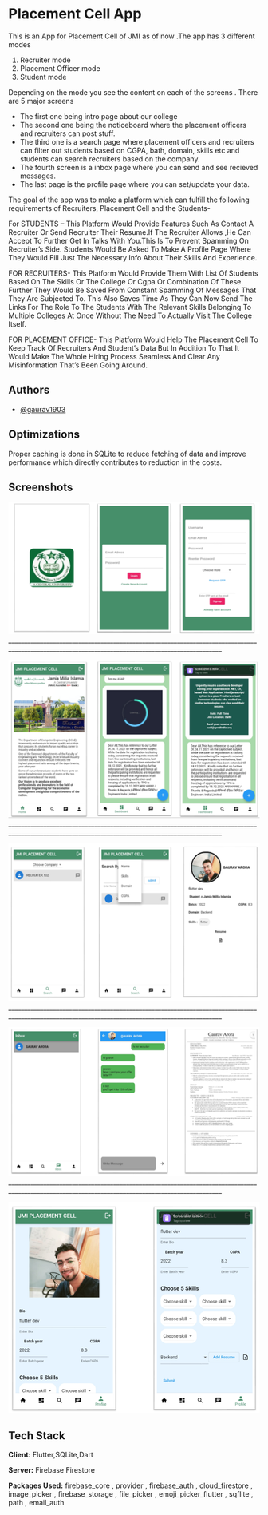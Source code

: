 
#   Placement Cell App

This is an App for Placement Cell of JMI as of now .The app has 3 different modes 
1) Recruiter mode
2) Placement Officer mode
3) Student mode


Depending on the mode you see the content on each of the screens .
There are 5 major screens
- The first one being intro page about our college
- The second one being the noticeboard where the placement officers and recruiters can post stuff.
- The third one is a search page where placement officers and recruiters can filter out students based on CGPA, bath, domain, skills etc and students can search recruiters based on the company.
- The fourth screen is a inbox page where you can send and see recieved messages.
- The last page is the profile page where you can set/update your data.

The goal of the app was to make a platform which can fulfill the following requirements of Recruiters, Placement Cell and the Students-

For STUDENTS –
This Platform Would Provide Features Such As Contact A Recruiter Or Send Recruiter Their Resume.If The Recruiter Allows ,He Can Accept To Further Get In Talks With You.This Is To Prevent Spamming On Recruiter’s Side.
Students Would Be Asked To Make A Profile Page Where They Would Fill Just The Necessary Info About Their Skills And Experience.

FOR RECRUITERS-
This Platform Would Provide Them With List Of Students Based On The Skills Or The College Or Cgpa Or Combination Of These. Further They Would Be Saved From Constant Spamming Of Messages That They Are Subjected To.
This Also Saves Time As They Can Now Send The Links For The Role To The Students With The Relevant Skills Belonging To Multiple Colleges At Once Without The Need To Actually Visit The College Itself.

FOR PLACEMENT OFFICE-
This Platform Would Help  The Placement Cell To Keep Track Of Recruiters And Student’s Data But In Addition To That It Would Make The Whole Hiring Process Seamless And Clear Any Misinformation That’s Been Going Around.



## Authors

- [@gaurav1903](https://www.github.com/gaurav1903)


## Optimizations

Proper caching is done in SQLite to reduce fetching of data and improve performance which directly contributes to reduction in the costs.

## Screenshots

![App Screenshot](https://github.com/gaurav1903/PlacementCellApp/blob/master/assets/img101.png)_________________________________________________________________________________________________________________________________________________


![App Screenshot](https://github.com/gaurav1903/PlacementCellApp/blob/master/assets/img102.png)_________________________________________________________________________________________________________________________________________________


![App Screenshot](https://github.com/gaurav1903/PlacementCellApp/blob/master/assets/img103.png)_________________________________________________________________________________________________________________________________________________


![App Screenshot](https://github.com/gaurav1903/PlacementCellApp/blob/master/assets/img104.png)_________________________________________________________________________________________________________________________________________________


![App Screenshot](https://github.com/gaurav1903/PlacementCellApp/blob/master/assets/img105.png)

## Tech Stack

**Client:** Flutter,SQLite,Dart

**Server:** Firebase Firestore

**Packages Used:** firebase_core , provider , firebase_auth , cloud_firestore , image_picker , firebase_storage , file_picker , emoji_picker_flutter , sqflite , path , email_auth


